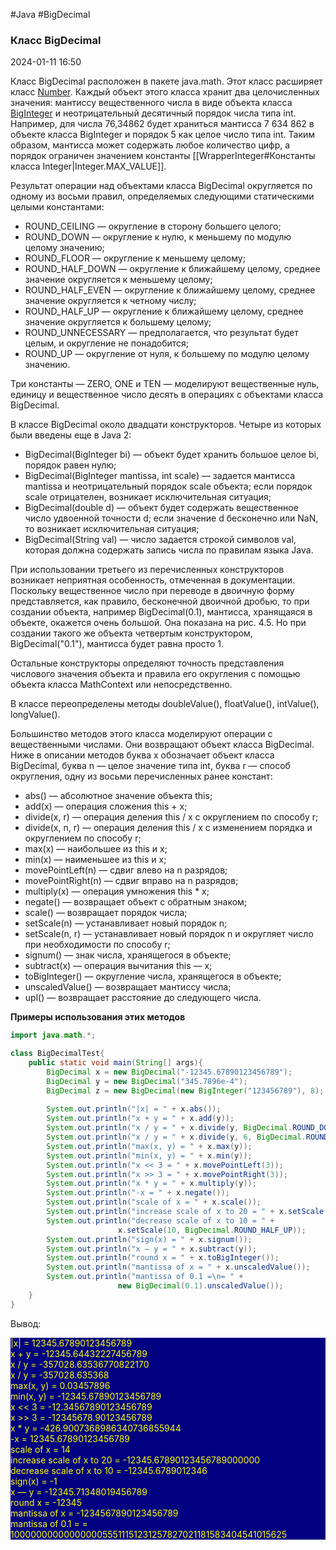 #Java #BigDecimal
### Класс BigDecimal ###

2024-01-11 16:50

Класс BigDecimal расположен в пакете java.math. Этот класс расширяет класс [Number](Number). Каждый объект этого класса хранит два целочисленных значения: мантиссу вещественного числа в виде объекта класса [BigInteger](BigInteger) и неотрицательный десятичный порядок числа типа int. Например, для числа 76,34862 будет храниться мантисса 7 634 862 в объекте класса BigInteger и порядок 5 как целое число типа int. Таким образом, мантисса может содержать любое количество цифр, а порядок ограничен значением константы [[WrapperInteger#Константы класса Integer|Integer.MAX_VALUE]].

Результат операции над объектами класса BigDecimal округляется по одному из восьми правил, определяемых следующими статическими целыми константами:
- ROUND_CEILING — округление в сторону большего целого;
- ROUND_DOWN — округление к нулю, к меньшему по модулю целому значению;
- ROUND_FLOOR — округление к меньшему целому;
- ROUND_HALF_DOWN — округление к ближайшему целому, среднее значение округляется к меньшему целому;
- ROUND_HALF_EVEN — округление к ближайшему целому, среднее значение округляется к четному числу;
- ROUND_HALF_UP — округление к ближайшему целому, среднее значение округляется к большему целому;
- ROUND_UNNECESSARY — предполагается, что результат будет целым, и округление не понадобится;
- ROUND_UP — округление от нуля, к большему по модулю целому значению.

Три константы — ZERO, ONE и TEN — моделируют вещественные нуль, единицу и вещественное число десять в операциях с объектами класса BigDecimal.

В классе BigDecimal около двадцати конструкторов. Четыре из которых были введены еще в Java 2:
- BigDecimal(BigInteger bi) — объект будет хранить большое целое bi, порядок равен нулю;
- BigDecimal(BigInteger mantissa, int scale) — задается мантисса mantissa и неотрицательный порядок scale объекта; если порядок scale отрицателен, возникает исключительная ситуация;
- BigDecimal(double d) — объект будет содержать вещественное число удвоенной точности d; если значение d бесконечно или NaN, то возникает исключительная ситуация;
- BigDecimal(String val) — число задается строкой символов val, которая должна содержать запись числа по правилам языка Java.

При использовании третьего из перечисленных конструкторов возникает неприятная особенность, отмеченная в документации. Поскольку вещественное число при переводе в двоичную форму представляется, как правило, бесконечной двоичной дробью, то при создании объекта, например BigDecimal(0.1), мантисса, хранящаяся в объекте, окажется очень большой. Она показана на рис. 4.5. Но при создании такого же объекта четвертым конструктором, BigDecimal("0.1"), мантисса будет равна просто 1.

Остальные конструкторы определяют точность представления числового значения объекта и правила его округления с помощью объекта класса MathContext или непосредственно.

В классе переопределены методы doubleValue(), floatValue(), intValue(), longValue().

Большинство методов этого класса моделируют операции с вещественными числами. Они возвращают объект класса BigDecimal. Ниже в описании методов буква x обозначает объект класса BigDecimal, буква n — целое значение типа int, буква r — способ округления, одну из восьми перечисленных ранее констант:
- abs() — абсолютное значение объекта this;
- add(x) — операция сложения this + x;
- divide(x, r) — операция деления this / x с округлением по способу r;
- divide(x, n, r) — операция деления this / x с изменением порядка и округлением по способу r;
- max(x) — наибольшее из this и x;
- min(x) — наименьшее из this и x;
- movePointLeft(n) — сдвиг влево на n разрядов;
- movePointRight(n) — сдвиг вправо на n разрядов;
- multiply(x) — операция умножения this * x;
- negate() — возвращает объект с обратным знаком;
- scale() — возвращает порядок числа;
- setScale(n) — устанавливает новый порядок n;
- setScale(n, r) — устанавливает новый порядок n и округляет число при необходимости по способу r;
- signum() — знак числа, хранящегося в объекте;
- subtract(x) — операция вычитания this — x;
- toBigInteger() — округление числа, хранящегося в объекте;
- unscaledValue() — возвращает мантиссу числа;
- upl() — возвращает расстояние до следующего числа.

**Примеры использования этих методов**

```java
import java.math.*;

class BigDecimalTest{
	public static void main(String[] args){
		BigDecimal x = new BigDecimal("-12345.67890123456789"); 
		BigDecimal y = new BigDecimal("345.7896e-4");
		BigDecimal z = new BigDecimal(new BigInteger("123456789"), 8); 
		
		System.out.println("|x| = " + x.abs());
		System.out.println("x + y = " + x.add(y));
		System.out.println("x / y = " + x.divide(y, BigDecimal.ROUND_DOWN));
		System.out.println("x / y = " + x.divide(y, 6, BigDecimal.ROUND_HALF_EVEN)); 
		System.out.println("max(x, y) = " + x.max(y));
		System.out.println("min(x, y) = " + x.min(y));
		System.out.println("x << 3 = " + x.movePointLeft(3)); 
		System.out.println("x >> 3 = " + x.movePointRight(3)); 
		System.out.println("x * y = " + x.multiply(y)); 
		System.out.println("-x = " + x.negate()); 
		System.out.println("scale of x = " + x.scale());
		System.out.println("increase scale of x to 20 = " + x.setScale(20)); 
		System.out.println("decrease scale of x to 10 = " +
						x.setScale(10, BigDecimal.ROUND_HALF_UP)); 			
		System.out.println("sign(x) = " + x.signum()); 
		System.out.println("x — y = " + x.subtract(y)); 
		System.out.println("round x = " + x.toBigInteger()); 
		System.out.println("mantissa of x = " + x.unscaledValue()); 
		System.out.println("mantissa of 0.1 =\n= " + 
						new BigDecimal(0.1).unscaledValue());
	}
}
```
Вывод:
<p style="background-color: navy; color: yellow">
|x| = 12345.67890123456789<br>
x + y = -12345.64432227456789<br>
x / y = -357028.63536770822170<br>
x / y = -357028.635368<br>
max(x, y) = 0.03457896<br>
min(x, y) = -12345.67890123456789<br>
x << 3 = -12.34567890123456789<br>
x >> 3 = -12345678.90123456789<br>
x * y = -426.9007368986340736855944<br>
-x = 12345.67890123456789<br>
scale of x = 14<br>
increase scale of x to 20 = -12345.67890123456789000000<br>
decrease scale of x to 10 = -12345.6789012346<br>
sign(x) = -1<br>
x — y = -12345.71348019456789<br>
round x = -12345<br>
mantissa of x = -1234567890123456789<br>
mantissa of 0.1 =
= 1000000000000000055511151231257827021181583404541015625</p>
